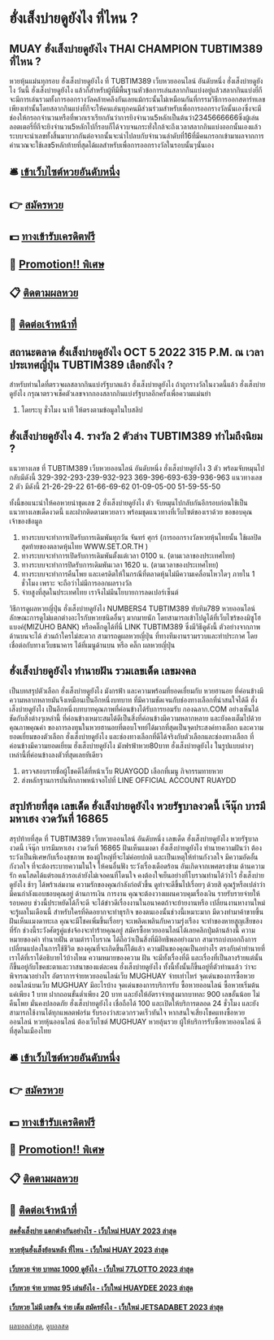# ฮั่งเส็งบ่ายดูยังไง ที่ไหน ?
## MUAY ฮั่งเส็งบ่ายดูยังไง THAI CHAMPION TUBTIM389 ที่ไหน ?
หวยหุ้นแม่นทุกรอบ ฮั่งเส็งบ่ายดูยังไง ที่ TUBTIM389 เว็บหวยออนไลน์ อันดับหนึ่ง ฮั่งเส็งบ่ายดูยังไง วันนี้ ฮั่งเส็งบ่ายดูยังไง แล้วก็สำหรับผู้ที่มีพื้นฐานหัวข้อการเล่นสลากกินแบ่งอยู่แล้วสลากกินแบ่งยี่กีจะมีการเล่นรวมทั้งการออกรางวัลคล้ายคลึงกันเลยแม้กระนั้นไม่เหมือนกันที่กรรมวิธีการออกสตาร์ทเลขเพียงเท่านั้นโดยสลากกินแบ่งยี่กีจะให้คนเล่นทุกคนมีส่วนร่วมสำหรับเพื่อการออกรางวัลนั้นเองซึ่งจะมีช่องให้กรอกจำนวนหรือที่พวกเราเรียกกันว่าการยิงจำนวน5หลักเป็นต้นว่า2345666666ซึ่งผู้เล่นลอตเตอรี่ยี่กีจะยิงจำนวน5หลักไปกี่รอบก็ได้จวบจนกระทั่งใกล้จะถึงเวลาสลากกินแบ่งออกนั้นเองแล้วระบบจะนำเลขทั้งสิ้นมาบวกกันต่อจากนั้นจะนำไปลบกับจำนวนลำดับที่16ที่มีคนกรอกเข้ามาผลจากการคำนวณจะใช้เลข5หลักท้ายที่สุดได้ผลสำหรับเพื่อการออกรางวัลในรอบนั้นๆนั้นเอง

## 🛎 [เข้าเว็บไซต์หวยอันดับหนึ่ง](https://bit.ly/3BG5bNw)
## 👉 [สมัครหวย](https://bit.ly/3BG5bNw)
## 💵 [ทางเข้ารับเครดิตฟรี](https://bit.ly/3C3mvgS)
## 👑 [Promotion!! พิเศษ](https://bit.ly/3C3mvgS)
## 📋 [ติดตามผลหวย](https://bit.ly/3C3mvgS)
## 📱 [ติดต่อเจ้าหน้าที่](https://bit.ly/3C3mvgS)

## สถานะตลาด ฮั่งเส็งบ่ายดูยังไง OCT 5 2022 315 P.M. ณ เวลาประเทศญี่ปุ่น TUBTIM389 เลือกยังไง ?
สำหรับท่านใดที่ตรวจผลสลากกินแบ่งรัฐบาลแล้ว ฮั่งเส็งบ่ายดูยังไง ถ้าถูกรางวัลในงวดนี้แล้ว ฮั่งเส็งบ่ายดูยังไง กรุณาตรวจเช็คตัวเลขจากกองสลากกินแบ่งรัฐบาลอีกครั้งเพื่อความแม่นยำ
1. โดยระบุ ชั่วโมง นาที ให้ตรงตามข้อมูลในใบสลิป

## ฮั่งเส็งบ่ายดูยังไง 4. รางวัล 2 ตัวล่าง TUBTIM389 ทำไมถึงนิยม ?
แนวทางเลข ที่ TUBTIM389 เว็บหวยออนไลน์ อันดับหนึ่ง ฮั่งเส็งบ่ายดูยังไง 3 ตัว พร้อมจับหมุนไปกลับมีดังนี้
329-392-293-239-932-923
369-396-693-639-936-963
แนวทางเลข 2 ตัว มีดังนี้
21-26-29-22
61-66-69-62
01-09-05-00
51-59-55-50

ทั้งนี้ขอแนะนำให้คอหวยนำชุดเลข 2 ฮั่งเส็งบ่ายดูยังไง ตัว จับหมุนไปกลับกันอีกรอบก่อนใช้เป็นแนวทางเลขเด็ดงวดนี้ และฝากติดตามหวยลาว พร้อมชุดแนวทางที่เว็บไซต์ของเราด้วย
ขอขอบคุณเจ้าของข้อมูล
1. ทางระบบจะทำการเปิดรับการเดิมพันทุกวัน จันทร์ ศุกร์ (การออกรางวัลหวยหุ้นไทยนั้น ใช้ผลปิดสุดท้ายของตลาดหุ้นไทย WWW.SET.OR.TH )
2. ทางระบบจะทำการเปิดรับการเดิมพันตั้งแต่เวลา 0100 น. (ตามเวลาของประเทศไทย)
3. ทางระบบจะทำการปิดรับการเดิมพันเวลา 1620 น. (ตามเวลาของประเทศไทย)
4. ทางระบบจะทำการคืนโพย และเครดิตให้ในกรณีที่ตลาดหุ้นไม่มีความเคลื่อนไหวใดๆ ภายใน 1 ชั่วโมง เพราะ จะถือว่าไม่มีการออกผลรางวัล
5. จ่ายสูงที่สุดในประเทศไทย เราจึงไม่มีนโยบายการลดเปอร์เซ็นต์

วิธีการดูผลหวยญี่ปุ่น ฮั่งเส็งบ่ายดูยังไง NUMBERS4 TUBTIM389 ทับทิม789 หวยออนไลน์ ลักษณะการดูไม่แตกต่างอะไรกับหวยชนิดอื่นๆ มากมายนัก โดยสามารถเข้าไปดูได้ที่เว็บไซร้ของมิซูโฮแบงค์(MIZUHO BANK) หรือคลิ๊กดูได้ที่นี่ LINK TUBTIM389 ซึ่งมีวิธีดูดังนี้
ตัวอย่างจากภาพด้านบนจะได้
ส่วนถ้าใครไม่สะดวก สามารถดูผลหวยญี่ปุ่น ที่ทางทีมงานรวมรวบและทำประกาศ โดยเชื่อต่อกับทางเว็บธนาคาร ได้ที่เมนูด้านบน หรือ คลิ๊ก ผลหวยญี่ปุ่น

## ฮั่งเส็งบ่ายดูยังไง ทำนายฝัน รวมเลขเด็ด เลขมงคล
เป็นบทสรุปตัวเลือก ฮั่งเส็งบ่ายดูยังไง มังกรฟ้า และความพร้อมที่ยอดเยี่ยมกับ หวยฮานอย ที่ค่อนข้างมีความหลากหลายมันจึงเหมือนเป็นอีกหนึ่งบทบาท ที่มีความชัดเจนกับช่องทางเลือกที่น่าสนใจได้ดี ฮั่งเส็งบ่ายดูยังไง เป็นอีกหนึ่งบทบาทคุณภาพที่ค่อนข้างได้รับการยอมรับ กองฉลาก.COM อย่างเห็นได้ชัดกับสิ่งต่างๆเหล่านี้ ที่ค่อนข้างเหมาะสมได้ดีเป็นสิ่งที่ค่อนข้างมีความหลากหลาย และยังคงเต็มไปด้วยคุณภาพคุณค่า ของการลงทุนในหวยฮานอยที่ตอบโจทย์ได้มากที่สุดเป็นจุดประสงค์ทางเลือก และความยอดเยี่ยมของตัวเลือก ฮั่งเส็งบ่ายดูยังไง และช่องทางเลือกที่ดีได้จริงกับตัวเลือกและช่องทางเลือก ที่ค่อนข้างมีความยอดเยี่ยม ฮั่งเส็งบ่ายดูยังไง มังฟรฟ้าหวย80บาท ฮั่งเส็งบ่ายดูยังไง ในรูปแบบต่างๆเหล่านี้ที่ค่อนข้างลงตัวที่สุดเลยทีเดียว
1. ตรวจสอบรายชื่อผู้โชคดีได้ที่หน้าเว็บ RUAYGOD เลือกที่เมนู กิจกรรมทายหวย
2. ส่งหลักฐานการบันทึกภาพหน้าจอไปที่ LINE OFFICIAL ACCOUNT RUAYDD

## สรุปท้ายที่สุด เลขเด็ด ฮั่งเส็งบ่ายดูยังไง หวยรัฐบาลงวดนี้ เจ๊นุ๊ก บารมีมหาเฮง งวดวันที่ 16865
สรุปท้ายที่สุด ที่ TUBTIM389 เว็บหวยออนไลน์ อันดับหนึ่ง เลขเด็ด ฮั่งเส็งบ่ายดูยังไง หวยรัฐบาลงวดนี้ เจ๊นุ๊ก บารมีมหาเฮง งวดวันที่ 16865 ฝันเห็นแมงดา ฮั่งเส็งบ่ายดูยังไง ทำนายความฝันว่า ต้องระวังเป็นพิเศษกับเรื่องสุขภาพ ของผู้ใหญ่ที่จะไม่ค่อยปกติ และเป็นเหตุให้ท่านกังวลใจ มีความอัดอั้นกังวลใจ ที่จะต้องระบายความในใจ ให้คนอื่นฟัง ระวังเรื่องเดือดร้อน อันเกิดจากเพศตรงข้าม
ด้านความรัก คนโสดได้แต่รอแล้วรอเล่ายังไม่เจอคนที่โดนใจ คงต้องใจเย็นอย่างที่โบราณท่านได้ว่าไว้ ฮั่งเส็งบ่ายดูยังไง ช้าๆ ได้พร้าเล่มงาม ความรักของคุณกำลังก่อตัวขึ้น ดูท่าจะดีขึ้นไปเรื่อยๆ ด้วยสิ คุณรู้หรือเปล่าว่า มีคนกำลังแอบชอบคุณอยู่
ด้านการเงิน การงาน คุณจะต้องวางแผนควบคุมเรื่องเงิน รายรับรายจ่ายให้รอบคอบ ช่วงนี้ประหยัดได้ก็จะดี จะได้ข่าวดีเรื่องงานในอนาคตถ้าจะย้ายงานหรือ เปลี่ยนงานหางานใหม่ จะรู้ผลในเดือนนี้ สำหรับใครที่คิดอยากจะทำธุรกิจ ของตนเองนั้นช่วงนี้เหมาะมาก มีดวงทำมาค้าขายขึ้น
ฝันเห็นแมงดาทะเล คุณจะมีโชคเพิ่มขึ้นเรื่อยๆ จะเพลิดเพลินกับความรุ่งเรือง จะทำของหายสูญเสียของที่รัก ช่วงนี้ระวังศัตรูคู่แข่งจ้องจะทำร้ายคุณอยู่
สมัครซื้อหวยออนไลน์ได้เลยคลิกปุ่มด้านล้างนี้
ความหมายของคำ ทำนายฝัน ตามตำราโบราณ ได้ถือว่าเป็นสิ่งที่มีอิทธิพลอย่างมาก สามารถบ่งบอกถึงการเปลี่ยนแปลงในการใช้ชีวิต ของคุณที่จะเกิดขึ้นก็ได้แล้ว ความฝันของคุณเป็นอย่างไร ตรงกับคำทำนายที่เราได้ที่เราได้อธิบายไว้บ้างไหม ความหมายของความ ฝัน จะมีทั้งเรื่องที่ดี และเรื่องที่เป็นลางร้ายแต่นั้น ก็ขึ้นอยู่กับโชคชะตาและวาสนาของแต่ละคน ฮั่งเส็งบ่ายดูยังไง ทั้งนี้ทั้งนั้นก็ขึ้นอยู่ที่ตัวท่านแล้ว ว่าจะพิจารณาอย่างไร
อัตราการจ่ายหวยออนไลน์เว็บ MUGHUAY จ่ายเท่าไหร่
จุดเด่นของการซื้อหวยออนไลน์บนเว็บ MUGHUAY มีอะไรบ้าง
จุดเด่นของการบริการรับ ซื้อหวยออนไลน์ ซื้อหวยเริ่มต้นแค่เพียง 1 บาท ฝากถอนขั้นต่ำเพียง 20 บาท และยังให้อัตราจ่ายสูงมากบาทละ 900 เลขอั้นน้อย ไม่คืนโพย มั่นคงปลอดภัย ฮั่งเส็งบ่ายดูยังไง เชื่อถือได้ 100 และเปิดให้บริการตลอด 24 ชั่วโมง และยังสามารถใช้งานได้ทุกแพลตฟอร์ม รับรองว่าสะดวกรวดเร็วทันใจ หากสนใจเสี่ยงโชคแทงซื้อหวยออนไลน์ หวยหุ้นออนไลน์ ต้องเว็บไซต์ MUGHUAY หวยลุ้นรวย ผู้ให้บริการรับซื้อหวยออนไลน์ ดีที่สุดในเมืองไทย

## 🛎 [เข้าเว็บไซต์หวยอันดับหนึ่ง](https://bit.ly/3BG5bNw)
## 👉 [สมัครหวย](https://bit.ly/3BG5bNw)
## 💵 [ทางเข้ารับเครดิตฟรี](https://bit.ly/3C3mvgS)
## 👑 [Promotion!! พิเศษ](https://bit.ly/3C3mvgS)
## 📋 [ติดตามผลหวย](https://bit.ly/3C3mvgS)
## 📱 [ติดต่อเจ้าหน้าที่](https://bit.ly/3C3mvgS)

#### [สดฮั่งเส็งบ่าย แตกต่างกันอย่างไร - เว็บใหม่ HUAY 2023 ล่าสุด](https://atom.io/themes/สดฮั่งเส็งบ่าย%20แตกต่างกันอย่างไร%20-%20เว็บใหม่%20huay%202023%20ล่าสุด)
#### [หวยหุ้นฮั่งเส็งย้อนหลัง ที่ไหน - เว็บใหม่ HUAY 2023 ล่าสุด](https://atom.io/themes/หวยหุ้นฮั่งเส็งย้อนหลัง%20ที่ไหน%20-%20เว็บใหม่%20huay%202023%20ล่าสุด)
#### [เว็บหวย จ่าย บาทละ 1000 ดูยังไง - เว็บใหม่ 77LOTTO 2023 ล่าสุด](https://atom.io/themes/เว็บหวย%20จ่าย%20บาทละ%201000%20ดูยังไง%20-%20เว็บใหม่%2077lotto%202023%20ล่าสุด)
#### [เว็บหวย จ่าย บาทละ 95 เล่นยังไง - เว็บใหม่ HUAYDEE 2023 ล่าสุด](https://atom.io/themes/เว็บหวย%20จ่าย%20บาทละ%2095%20เล่นยังไง%20-%20เว็บใหม่%20huaydee%202023%20ล่าสุด)
#### [เว็บหวย ไม่มี เลขอั้น จ่าย เต็ม สมัครยังไง - เว็บใหม่ JETSADABET 2023 ล่าสุด](https://atom.io/themes/เว็บหวย%20ไม่มี%20เลขอั้น%20จ่าย%20เต็ม%20สมัครยังไง%20-%20เว็บใหม่%20jetsadabet%202023%20ล่าสุด)

[ผลบอลล่าสุด](https://siamsport.tv "ผลบอลล่าสุด"), [ดูบอลสด](https://siamsport.tv/ดูบอลสด "ดูบอลสด")